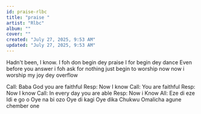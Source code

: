 ```yaml
---
id: praise-rlbc
title: "praise "
artist: "Rlbc"
album: ""
cover: ""
created: "July 27, 2025, 9:53 AM"
updated: "July 27, 2025, 9:53 AM"
---
```


Hadn't been, I know. 
I foh don begin dey praise
I for begin dey dance 
Even before you answer
i foh ask for nothing 
just begin to worship 
now now i worship 
my joy dey overflow 

Call:  Baba God you are faithful
Resp:  Now I know 
Call: You are faithful
Resp:  Now I know 
Call: In every day you are able
Resp: Now i Know
All: Eze di eze
       Idi e go o
       Oye na bi ozo 
       Oye di kagi
       Oye dika Chukwu
       Omalicha agune chember one